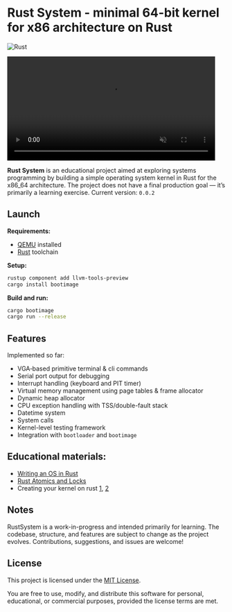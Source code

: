 # Rust System - minimal 64-bit kernel for x86 architecture on Rust
![Rust](https://img.shields.io/badge/rust-1.89.0_nightly-orange.svg)

<video width="480" controls autoplay muted loop src="example.mp4"></video>

**Rust System** is an educational project aimed at exploring systems programming by building a simple operating system kernel in Rust for the x86_64 architecture. The project does not have a final production goal — it’s primarily a learning exercise.
Current version: `0.0.2`

## Launch
**Requirements:**
* [QEMU](https://www.qemu.org/) installed
* [Rust](https://www.rust-lang.org/tools/install) toolchain

**Setup:**
```bash
rustup component add llvm-tools-preview
cargo install bootimage
```

**Build and run:**
```bash
cargo bootimage
cargo run --release
```

## Features
Implemented so far:
* VGA‑based primitive terminal & cli commands 
* Serial port output for debugging
* Interrupt handling (keyboard and PIT timer)
* Virtual memory management using page tables & frame allocator
* Dynamic heap allocator
* CPU exception handling with TSS/double-fault stack
* Datetime system
* System calls
* Kernel-level testing framework
* Integration with `bootloader` and `bootimage`

## Educational materials:
* [Writing an OS in Rust](https://os.phil-opp.com)
* [Rust Atomics and Locks](https://marabos.nl/atomics/)
* Creating your kernel on rust [1](https://habr.com/ru/articles/920554/), [2](https://habr.com/ru/articles/921500/)

## Notes
RustSystem is a work-in-progress and intended primarily for learning. The codebase, structure, and features are subject to change as the project evolves.
Contributions, suggestions, and issues are welcome!

## License

This project is licensed under the [MIT License](LICENSE).

You are free to use, modify, and distribute this software for personal, educational, or commercial purposes, provided the license terms are met.

